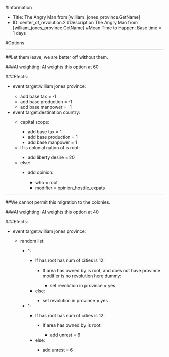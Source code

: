 #Information
 - Title: The Angry Man from [william_jones_province.GetName]
 - ID: center_of_revolution.2
#Description
The Angry Man from [william_jones_province.GetName]
#Mean Time to Happen:
Base time = 1 days

#Options

___
##Let them leave, we are better off without them.

###AI weighting:
AI weights this option at 60


###Efects:<ul><li>event target:william jones province:</li><ul><li>add base tax = -1</li><li>add base production = -1</li><li>add base manpower = -1</li></ul><li>event target:destination country:</li><ul><li>capital scope:</li><ul><li>add base tax = 1</li><li>add base production = 1</li><li>add base manpower = 1</li></ul><li>If is colonial nation of is root:</li><ul><li>add liberty desire = 20</li></ul><li>else:</li><ul><li>add opinion:</li><ul><li>who = root</li><li>modifier = opinion_hostile_expats</li></ul></ul></ul></ul>

___
##We cannot permit this migration to the colonies.

###AI weighting:
AI weights this option at 40


###Efects:<ul><li>event target:william jones province:</li><ul><li>random list:</li><ul><li>1:</li><ul><li>If has root has num of cities is 12:</li><ul><li>If area has owned by is root, and does not have province modifier is no revolution here dummy:</li><ul><li>set revolution in province = yes</li></ul></ul><li>else:</li><ul><li>set revolution in province = yes</li></ul></ul><li>1:</li><ul><li>If has root has num of cities is 12:</li><ul><li>If area has owned by is root:</li><ul><li>add unrest = 6</li></ul></ul><li>else:</li><ul><li>add unrest = 6</li></ul></ul></ul></ul></ul>
